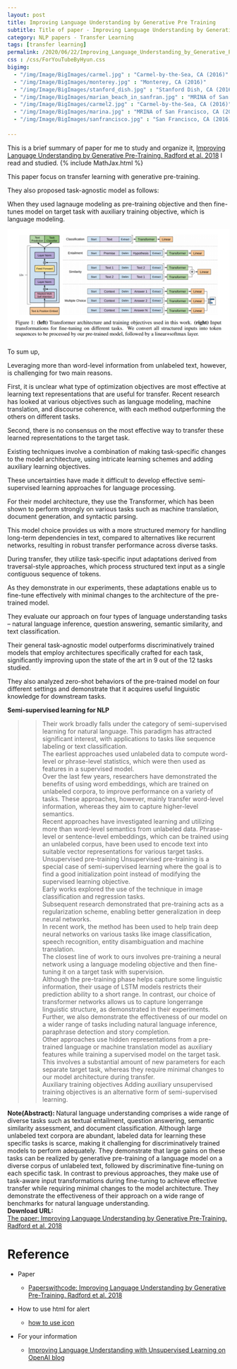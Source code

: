 ```yaml
---
layout: post
title: Improving Language Understanding by Generative Pre Training
subtitle: Title of paper - Improving Language Understanding by Generative Pre Training
category: NLP papers - Transfer Learning
tags: [transfer learning]
permalink: /2020/06/22/Improving_Language_Understanding_by_Generative_Pre-Training/
css : /css/ForYouTubeByHyun.css
bigimg: 
  - "/img/Image/BigImages/carmel.jpg" : "Carmel-by-the-Sea, CA (2016)"
  - "/img/Image/BigImages/monterey.jpg" : "Monterey, CA (2016)"
  - "/img/Image/BigImages/stanford_dish.jpg" : "Stanford Dish, CA (2016)"
  - "/img/Image/BigImages/marian_beach_in_sanfran.jpg" : "MRINA of San Francisco, CA (2016)"
  - "/img/Image/BigImages/carmel2.jpg" : "Carmel-by-the-Sea, CA (2016)"
  - "/img/Image/BigImages/marina.jpg" : "MRINA of San Francisco, CA (2016)"
  - "/img/Image/BigImages/sanfrancisco.jpg" : "San Francisco, CA (2016)"
  
---
```


This is a brief summary of paper for me to study and organize it, [Improving Language Understanding by Generative Pre-Training. Radford et al. 2018](https://paperswithcode.com/paper/improving-language-understanding-by) I read and studied. 
{% include MathJax.html %}

This paper focus on transfer learning with generative pre-training. 

They also proposed task-agnostic model as follows:

When they used lagnauge modeling as pre-training objective and then fine-tunes model on target task with auxiliary training objective, which is language modeling.

![Radford et al. 2018](/img/Image/NaturalLanguageProcessing/NLPLabs/Paper_Investigation/Transfer_Learning/2020-06-22-Improving_Language_Understanding_by_Generative_Pre-Training/task-agnostic_model.PNG)

To sum up, 

Leveraging more than word-level information from unlabeled text, however, is challenging for two main reasons. 

First, it is unclear what type of optimization objectives are most effective at learning text representations that are useful for transfer. Recent research has looked at various objectives such as language modeling, machine translation, and discourse coherence, with each method outperforming the others on different tasks.

Second, there is no consensus on the most effective way to transfer these learned representations to the target task. 

Existing techniques involve a combination of making task-specific changes to the model architecture, using intricate learning schemes and adding auxiliary learning objectives. 

These uncertainties have made it difficult to develop effective semi-supervised learning approaches for language processing.

For their model architecture, they use the Transformer, which has been shown to perform strongly on various tasks such as machine translation, document generation, and syntactic parsing.

This model choice provides us with a more structured memory for handling long-term dependencies in text, compared to alternatives like recurrent networks, resulting in robust transfer performance across diverse tasks. 

During transfer, they utilize task-specific input adaptations derived from traversal-style approaches, which process structured text input as a single contiguous sequence of tokens.

As they demonstrate in our experiments, these adaptations enable us to fine-tune effectively with minimal changes to the architecture of the pre-trained model.

They evaluate our approach on four types of language understanding tasks – natural language inference, question answering, semantic similarity, and text classification. 

Their general task-agnostic model outperforms discriminatively trained models that employ architectures specifically crafted for each task, significantly improving upon the state of the art in 9 out of the 12 tasks studied. 

They also analyzed zero-shot behaviors of the pre-trained model on four different settings and demonstrate that it acquires useful linguistic knowledge for downstream tasks.

**Semi-supervised learning for NLP** 

>>Their work broadly falls under the category of semi-supervised learning for natural language. This paradigm has attracted significant interest, with applications to tasks like sequence labeling or text classification.   
>>The earliest approaches used unlabeled data to compute word-level or phrase-level statistics, which were then used as features in a supervised model.   
>>Over the last few years, researchers have demonstrated the benefits of using word embeddings, which are trained on unlabeled corpora, to improve performance on a variety of tasks. These approaches, however, mainly transfer word-level information, whereas they aim to capture higher-level semantics.    
>>Recent approaches have investigated learning and utilizing more than word-level semantics from unlabeled data. Phrase-level or sentence-level embeddings, which can be trained using an unlabeled corpus, have been used to encode text into suitable vector representations for various target tasks.  
>>Unsupervised pre-training Unsupervised pre-training is a special case of semi-supervised learning where the goal is to find a good initialization point instead of modifying the supervised learning objective.   
>>Early works explored the use of the technique in image classification and regression tasks.     
>>Subsequent research demonstrated that pre-training acts as a regularization scheme, enabling better generalization in deep neural networks.   
>>In recent work, the method has been used to help train deep neural networks on various tasks like image classification, speech recognition, entity disambiguation and machine translation.  
>>The closest line of work to ours involves pre-training a neural network using a language modeling objective and then fine-tuning it on a target task with supervision.  
>>Although the pre-training phase helps capture some linguistic information, their usage of LSTM models restricts their prediction ability to a short range. In contrast, our choice of transformer networks allows us to capture longerrange linguistic structure, as demonstrated in their experiments.  
>>Further, we also demonstrate the effectiveness of our model on a wider range of tasks including natural language inference, paraphrase detection and story completion.  
>>Other approaches use hidden representations from a pre-trained language or machine translation model as auxiliary features while training a supervised model on the target task.
>>This involves a substantial amount of new parameters for each separate target task, whereas they require minimal changes to our model architecture during transfer.   
>>Auxiliary training objectives Adding auxiliary unsupervised training objectives is an alternative form of semi-supervised learning.  

<div class="alert alert-info" role="alert"><i class="fa fa-info-circle"></i> <b>Note(Abstract): </b>
Natural language understanding comprises a wide range of diverse tasks such as textual entailment, question answering, semantic similarity assessment, and document classification. Although large unlabeled text corpora are abundant, labeled data for learning these specific tasks is scarce, making it challenging for discriminatively trained models to perform adequately. They demonstrate that large gains on these tasks can be realized by generative pre-training of a language model on a diverse corpus of unlabeled text, followed by discriminative fine-tuning on each specific task. In contrast to previous approaches, they make use of task-aware input transformations during fine-tuning to achieve effective transfer while requiring minimal changes to the model architecture. They demonstrate the effectiveness of their approach on a wide range of benchmarks for natural language understanding.
</div>
    
<div class="alert alert-success" role="alert"><i class="fa fa-paperclip fa-lg"></i> <b>Download URL: </b><br>
  <a href="https://paperswithcode.com/paper/improving-language-understanding-by">The paper: Improving Language Understanding by Generative Pre-Training. Radford et al. 2018</a>
</div>

# Reference 

- Paper 
  - [Paperswithcode: Improving Language Understanding by Generative Pre-Training. Radford et al. 2018](https://paperswithcode.com/paper/improving-language-understanding-by)
  
- How to use html for alert
  - [how to use icon](http://idratherbewriting.com/documentation-theme-jekyll/mydoc_icons.html)
    
- For your information
  - [Improving Language Understanding with Unsupervised Learning on OpenAI blog](https://openai.com/blog/language-unsupervised/)
  
































